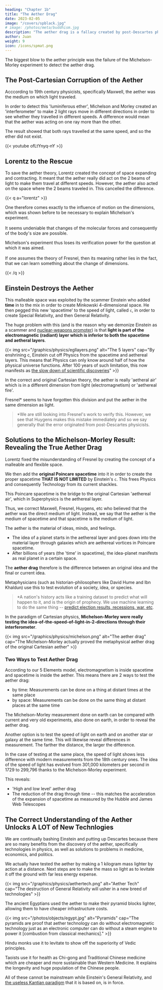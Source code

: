 ```yaml
---
heading: "Chapter 1b"
title: "The Aether Drag"
date: 2023-02-05
image: "/covers/spblack.jpg"
# image: /photos/meta/buddhism.jpg
description: "The aether drag is a fallacy created by post-Descartes physicists, probably by Fresnel"
author: Juan
weight: 9
icon: /icons/spmat.png
---
```




The biggest blow to the aether principle was the failure of the Michelson-Morley experiment to detect the aether drag.


## The Post-Cartesian Corruption of the Aether

Acccording to 19th century physicists, specifically Maxwell, the aether was the medium on which light traveled.  

In order to detect this 'luminiferous ether', Michelson and Morley created an 'interferometer' to make 2 light rays move in different directions in order to see whether they travelled in different speeds. A difference would mean that the aether was acting on one ray more than the other. 

The result showed that both rays travelled at the same speed, and so the ether did not exist. 

{{< youtube ofLtYnyq-nY >}}


## Lorentz to the Rescue

To save the aether theory, Lorentz created the concept of space expanding and contracting. It meant that the aether really did act on the 2 beams of light to make them travel at different speeds. However, the aether also acted on the space where the 2 beams traveled in. This cancelled the difference.   

{{< q a="lorentz" >}}
<p>One therefore comes exactly to the influence of motion on the dimensions, which was shown before to be necessary to explain Michelson's experiment.
<br><br>
It seems undeniable that changes of the molecular forces and consequently of the body's size are possible.

Michelson's experiment thus loses its verification power for the question at which it was aimed. 
<br><br>
If one assumes the theory of Fresnel, then its meaning rather lies in the fact, that we can learn something about the change of dimensions.</p>
{{< /q >}}


## Einstein Destroys the Aether

This malleable space was exploited by the scammer Einstein who added **time** in to the mix in order to create Minkowski 4-dimensional space. He then pegged this new 'spacetime' to the speed of light, called `c`, in order to create Special Relativity, and then General Relativity. 

The huge problem with this (and is the reason why we demonize Einstein as a scammer and [nuclear-weapons promoter](https://www.businessinsider.com/albert-einstein-wrote-letter-us-roosvelt-atomic-bomb-2019-8)) is that **light is part of the electromagnetic (radiant) layer which is inferior to both the spacetime and aetheral layers**.

{{< img src="/graphics/physics/egllayers.png" alt="The 5 layers" cap="By enshrining c, Einstein cut off Physics from the spacetime and aethereal layers. This means that Physics can only know around half of how the physical universe functions. After 100 years of such limitation, this now manifests as [the slow down of scientific discoveries](https://phys.org/news/2023-01-scientific-breakthroughs.html)" >}}

In the correct and original Cartesian theory, the aether is really 'aetheral air' which is in a different dimension from light (electromagnetism) or 'aethereal fire'.  

Fresnel* seems to have forgotten this division and put the aether in the same dimension as light.   

> *We are still looking into Fresnel's work to verify this. However,  we see that Huygens makes this mistake immediately and so we say generally that the error originated from post-Descartes physicists. 



## Solutions to the Michelson-Morley Result: Revealing the True Aether Drag

Lorentz fixed the misunderstanding of Fresnel by creating the concept of a malleable and flexible space. 

We then add the **original Poincare spacetime** into it in order to create the proper spacetime **THAT IS NOT LIMITED** by Einstein's `c`. This frees Physics and consequently Technology from its current shackles. 

This Poincare spacetime is the bridge to the original Cartesian 'aethereal air', which in Superphysics is the aethereal layer.

Thus, we correct Maxwell, Fresnel, Huygens, etc who believed that the aether was the direct medium of light. Instead, we say that the aether is the medium of spacetime and that spacetime is the medium of light.

The aether is the material of ideas, minds, and feelings. 
- The idea of a planet starts in the aethereal layer and goes down into the material layer through galaxies which are aethereal vortices in Poincare spacetime.
- After billions of years (the 'time' in spacetime), the idea-planet manifests as real planet in a certain space. 

The **aether drag** therefore is the difference between an original idea and the final or current idea.

Metaphysicians (such as historian-philosophers like David Hume and Ibn Khaldun) use this to test evolution of a society, idea, or species.

> *A nation's history acts like a training dataset to predict what will happen to it, and is the origin of prophecy. We use machine learning to do the same thing -- [predict election results, recessions, war, etc](https://www.superphysics.org/social/cycles/predictions/). 

In the paradigm of Cartesian physics, **Michelson-Morley were really testing the idea-of-the-speed-of-light-in-2-directions through their interferometer**. 


{{< img src="/graphics/physics/michelson.png" alt="The aether drag" cap="The Michelson-Morley actually proved the metaphysical aether drag of the original Cartesian aether" >}}
  



### Two Ways to Test Aether Drag

According to our 5 Elements model, electromagnetism is inside spacetime and spacetime is inside the aether. This means there are 2 ways to test the aether drag: 
- by time: Measurements can be done on a thing at distant times at the same place
- by space: Measurements can be done on the same thing at distant places at the same time

The Michelson-Morley measurement done on earth can be compared with current and very old experiments, also done on earth, in order to reveal the aether drag. 

Another option is to test the speed of light on earth and on another star or galaxy at the same time. This will likewise reveal differences in measurement. The farther the distance, the larger the difference. 

In the case of testing at the same place, the speed of light shows less difference with modern measurements from the 18th century ones. The idea of the speed of light has evolved from 301,000 kilometers per second in 1729 to 299,796 thanks to the Michelson-Morley experiment. 

This reveals:
- 'High and low level' aether drag
- The reduction of the drag through time -- this matches the acceleration of the expansion of spacetime as measured by the Hubble and James Web Telescopes 



## The Correct Understanding of the Aether Unlocks A LOT of New Technlogies

We are continually bashing Einstein and putting up Descartes because there are so many benefits from the discovery of the aether, specifically technologies in physics, as well as solutions to problems in medicine, economics, and politics. 

We actually have tested the aether by making a 1 kilogram mass lighter by action at a distance. Next steps are to make the mass so light as to levitate it off the ground with far less energy expense. 

{{< img src="/graphics/physics/aethertech.png" alt="Aether Tech" cap="The destruction of General Relativity will usher in a new breed of technologies" >}}


The ancient Egyptians used the aether to make their pyramid blocks lighter, allowing them to have cheaper infrastructure costs.

{{< img src="/photos/objects/egypt.jpg" alt="Pyramids" cap="The pyramids are proof that aether technology can do without electromagnetic technology just as an electronic computer can do without a steam engine to power it [combustion from classical mechanics]." >}}

Hindu monks use it to levitate to show off the superiority of Vedic principles. 

Taoists use it for health as Chi-gong and Traditional Chinese medicine which are cheaper and more sustainable than Western Medicine. It explains the longevity and huge population of the Chinese people.

All of these cannot be mainstream while Einstein's General Relativity, and [the useless Kantian paradigm](/superphysics/fallacies/kant-apriori-fallacy) that it is based on, is in force. 
